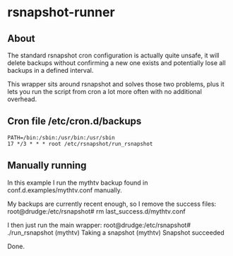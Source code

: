 # rsnapshot-runner

## About

The standard rsnapshot cron configuration is actually quite unsafe, it will delete backups without confirming a new one exists and potentially lose all backups in a defined interval.

This wrapper sits around rsnapshot and solves those two problems, plus it lets you run the script from cron a lot more often with no additional overhead.

## Cron file /etc/cron.d/backups 
	PATH=/bin:/sbin:/usr/bin:/usr/sbin
	17 */3 * * * root /etc/rsnapshot/run_rsnapshot

## Manually running

In this example I run the mythtv backup found in conf.d.examples/mythtv.conf manually.

My backups are currently recent enough, so I remove the success files:
	root@drudge:/etc/rsnapshot# rm last_success.d/mythtv.conf

I then just run the main wrapper:
	root@drudge:/etc/rsnapshot# ./run_rsnapshot
	(mythtv) Taking a snapshot
	(mythtv) Snapshot succeeded

Done.
